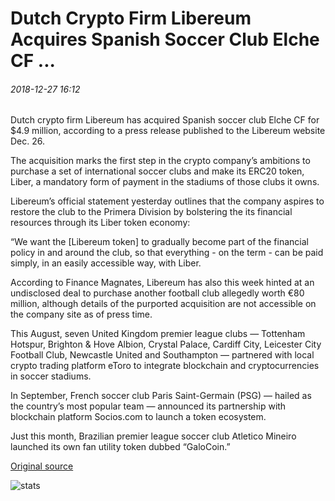 # Dutch Crypto Firm Libereum Acquires Spanish Soccer Club Elche CF ...

###### 2018-12-27 16:12

Dutch crypto firm Libereum has acquired Spanish soccer club Elche CF for $4.9 million, according to a press release published to the Libereum website Dec. 26.

The acquisition marks the first step in the crypto company’s ambitions to purchase a set of international soccer clubs and make its ERC20 token, Liber, a mandatory form of payment in the stadiums of those clubs it owns.

Libereum’s official statement yesterday outlines that the company aspires to restore the club to the Primera Division by bolstering the its financial resources through its Liber token economy:

“We want the \[Libereum token\] to gradually become part of the financial policy in and around the club, so that everything - on the term - can be paid simply, in an easily accessible way, with Liber.

According to Finance Magnates, Libereum has also this week hinted at an undisclosed deal to purchase another football club allegedly worth €80 million, although details of the purported acquisition are not accessible on the company site as of press time.

This August, seven United Kingdom premier league clubs — Tottenham Hotspur, Brighton & Hove Albion, Crystal Palace, Cardiff City, Leicester City Football Club, Newcastle United and Southampton — partnered with local crypto trading platform eToro to integrate blockchain and cryptocurrencies in soccer stadiums.

In September, French soccer club Paris Saint-Germain (PSG) — hailed as the country’s most popular team — announced its partnership with blockchain platform Socios.com to launch a token ecosystem.

Just this month, Brazilian premier league soccer club Atletico Mineiro launched its own fan utility token dubbed “GaloCoin.”

[Original source](https://cointelegraph.com/news/dutch-crypto-firm-libereum-acquires-spanish-soccer-club-elche-cf)

![stats](https://c.statcounter.com/11760860/0/a89fa40b/1/ "stats")